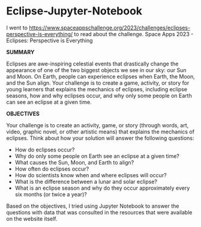 # **Eclipse-Jupyter-Notebook**

I went to https://www.spaceappschallenge.org/2023/challenges/eclipses-perspective-is-everything/ to read about the challenge.
Space Apps 2023 - Eclipses: Perspective is Everything

**SUMMARY**

Eclipses are awe-inspiring celestial events that drastically change the appearance of one of the two biggest objects we see in our sky: our Sun and Moon.
On Earth, people can experience eclipses when Earth, the Moon, and the Sun align. 
Your challenge is to create a game, activity, or story for young learners that explains the mechanics of eclipses,
including eclipse seasons, how and why eclipses occur, and why only some people on Earth can see an eclipse at a given time.

**OBJECTIVES**

Your challenge is to create an activity, game, or story (through words, art, video, graphic novel, or other artistic means) that explains the mechanics of eclipses.
Think about how your solution will answer the following questions:

- How do eclipses occur?
- Why do only some people on Earth see an eclipse at a given time?
- What causes the Sun, Moon, and Earth to align?
- How often do eclipses occur?
- How do scientists know when and where eclipses will occur?
- What is the difference between a lunar and solar eclipse?
- What is an eclipse season and why do they occur approximately every six months (or twice a year)?

Based on the objectives, I tried using Jupyter Notebook to answer the questions with data that was consulted in the resources that were available on the website itself.

